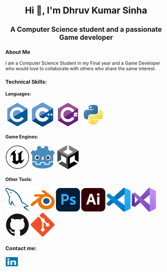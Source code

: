 <h1 align="center">Hi 👋, I'm Dhruv Kumar Sinha</h1>
<h2 align="center">A Computer Science student and a passionate Game developer</h2>
<h3 align="left">About Me</h3>

I am a Computer Science Student in my Final year and a Game Developer who would love to collaborate with others who share the same interest.



<h3 align="left">Technical Skills:</h3>
<h4 align="left">Languages:</h4>
<div display="flex" > 
  <img src="https://github.com/devicons/devicon/blob/master/icons/c/c-original.svg" alt="MongoDB" width="75" height="75"/> 
  <img src="https://github.com/devicons/devicon/blob/master/icons/cplusplus/cplusplus-original.svg" alt="Express.js" width="75" height="75"/> 
  <img src="https://github.com/devicons/devicon/blob/master/icons/csharp/csharp-original.svg" alt="MongoDB" width="75" height="75"/> 
  <img src="https://github.com/devicons/devicon/blob/master/icons/python/python-original.svg" alt="React.js" width="75" height="75"/> 
</div>

<h4 align="left">Game Engines:</h4>
<div display="flex" > 
  <img src="https://github.com/devicons/devicon/blob/master/icons/unrealengine/unrealengine-original.svg" alt="Java" width="75" height="75"/> 
  <img src="https://github.com/devicons/devicon/blob/master/icons/godot/godot-original.svg" alt="Python" width="75" height="75"/>
  <img src="https://github.com/devicons/devicon/blob/master/icons/unity/unity-original.svg" alt="Python" width="75" height="75"/>
</div>

<h4 align="left">Other Tools:</h4>
<div display="flex" >
  <img src="https://github.com/devicons/devicon/blob/master/icons/mysql/mysql-original.svg" alt="CSS3" width="75" height="75"/> 
  <img src="https://github.com/devicons/devicon/blob/master/icons/blender/blender-original.svg" alt="CSS3" width="75" height="75"/>
  <img src="https://github.com/devicons/devicon/blob/master/icons/photoshop/photoshop-original.svg" alt="CSS3" width="75" height="75"/>
  <img src="https://github.com/devicons/devicon/blob/master/icons/illustrator/illustrator-plain.svg" alt="CSS3" width="75" height="75"/>
  <img src="https://github.com/devicons/devicon/blob/master/icons/vscode/vscode-original.svg" alt="VS Code" width="75" height="75"/> 
  <img src="https://github.com/devicons/devicon/blob/master/icons/visualstudio/visualstudio-original.svg" alt="Canva" width="75" height="75"/> 
  <img src="https://github.com/devicons/devicon/blob/master/icons/github/github-original.svg" alt="C" width="75" height="75"/> 
  <img src="https://github.com/devicons/devicon/blob/master/icons/git/git-original.svg" alt="C++" width="75" height="75"/> 
</div>

<h3 align="left">Contact me:</h3>
<p align="left">
<a href="https://www.linkedin.com/in/dhruv-sinha-986251241/" target="blank"><img align="center" src="https://github.com/devicons/devicon/blob/master/icons/linkedin/linkedin-original.svg" alt="dhruv sinha" height="30" width="40" /></a>
</p>
